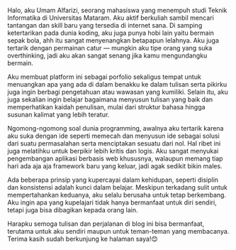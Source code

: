 Halo, aku Umam Alfarizi, seorang mahasiswa yang menempuh studi Teknik Informatika di Universitas Mataram. Aku aktif berkuliah sambil mencari tantangan dan skill baru yang tersedia di internet sana. Di samping ketertarikan pada dunia koding, aku juga punya hobi lain yaitu bermain sepak bola, ahh itu sangat menyenangkan betapapun lelahnya. Aku juga tertarik dengan permainan catur — mungkin aku tipe orang yang suka overthinking, jadi aku akan sangat senang jika kamu mengundangku bermain.

Aku membuat platform ini sebagai porfolio sekaligus tempat untuk menuangkan apa yang ada di dalam benakku ke dalam tulisan serta pikirku juga ingin berbagi pengetahuan atau wawasan yang kumiliki. Selain itu, aku juga sekalian ingin belajar bagaimana menyusun tulisan yang baik dan memperhatikan kaidah penulisan, mulai dari struktur bahasa hingga susunan kalimat yang lebih teratur.

Ngomong-ngomong soal dunia programming, awalnya aku tertarik karena aku suka dengan ide seperti memecah dan menyusun ide sebagai solusi dari suatu permasalahan serta menciptakan sesuatu dari nol. Hal ribet ini juga melatihku untuk berpikir lebih kritis dan logis. Aku sangat menyukai pengembangan aplikasi berbasis web khususnya, walaupun memang tiap hari ada aja aja framework baru yang keluar, jadi agak sedikit bikin males.

Ada beberapa prinsip yang kupercayai dalam kehidupan, seperti disiplin dan konsistensi adalah kunci dalam belajar. Meskipun terkadang sulit untuk mempertahankan keduanya, aku selalu berusaha untuk tetap berkembang. Aku ingin apa yang kupelajari tidak hanya bermanfaat untuk diri sendiri, tetapi juga bisa dibagikan kepada orang lain.

Harapku semoga tulisan dan perjalanan di blog ini bisa bermanfaat, terutama untuk aku sendiri maupun untuk teman-teman yang membacanya. Terima kasih sudah berkunjung ke halaman saya!😊
